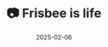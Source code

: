 ---
title: '📷 Frisbee is life'
date: '2025-02-06'
image: 'https://cdn.diblasio.social/static/photos/2025/20250206_125726.jpg'
thumbnail: 'https://cdn.diblasio.social/static/photos/2025/thumbnails/20250206_125726.jpg'
alt_text: "Two dogs in front of parked cars and garages, one holding a frisbee."
tags:
  - "#Photography"
  - "#Dog"
  - "#UrbanPhotography"
  - "#StreetLife"
  - "#FujifilmXT4"
  - "#SOOC"
  - "#Huizen"
  - "#Netherlands"
description: ''
created_date: '2025-02-06'
location: "Huizen, Netherlands"
exif_data: "FUJIFILM X-T4 XF100-400mmF4.5-5.6 R LM OIS WR (1/140 | f/8 | ISO 200)"
draft: false
---
